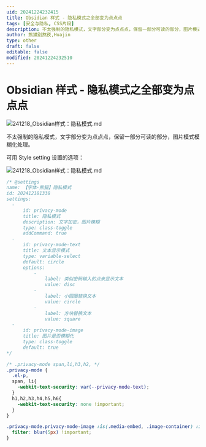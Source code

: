 ```yaml
---
uid: 20241224232415
title: Obsidian 样式 - 隐私模式之全部变为点点点
tags: [安全与隐私, CSS片段]
description: 不太强制的隐私模式，文字部分变为点点点，保留一部分可读的部分，图片模式模糊化处理。
author: 熊猫别熬夜,Huajin
type: other
draft: false
editable: false
modified: 20241224232510
---
```


# Obsidian 样式 - 隐私模式之全部变为点点点

![241218_Obsidian样式：隐私模式.md](https://cdn.pkmer.cn/images/202412242324228.png!pkmer)

不太强制的隐私模式，文字部分变为点点点，保留一部分可读的部分，图片模式模糊化处理。

可用 Style setting 设置的选项：

![241218_Obsidian样式：隐私模式.md](https://cdn.pkmer.cn/images/202412242324756.png!pkmer)

```css
/* @settings
name: 【字体-熊猫】隐私模式
id: 202412181338
settings:
  - 
      id: privacy-mode
      title: 隐私模式
      description: 文字加密，图片模糊
      type: class-toggle
      addCommand: true
  - 
      id: privacy-mode-text
      title: 文本显示模式
      type: variable-select
      default: circle
      options:
          - 
              label: 类似密码输入的点来显示文本
              value: disc
          - 
              label: 小圆圈替换文本
              value: circle
          - 
              label: 方块替换文本
              value: square
  - 
      id: privacy-mode-image
      title: 图片是否模糊化
      type: class-toggle
      default: true
*/

/* .privacy-mode span,li,h3,h2, */
.privacy-mode {
  .el-p,
  span, li{
    -webkit-text-security: var(--privacy-mode-text);
  }
  h1,h2,h3,h4,h5,h6{
    -webkit-text-security: none !important;
  }
}

.privacy-mode.privacy-mode-image :is(.media-embed, .image-container) :is(img, video, svg, canvas) {
  filter: blur(5px) !important;
}
```